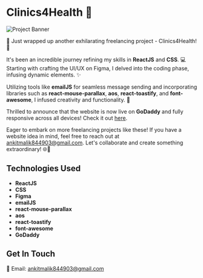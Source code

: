 # Clinics4Health 🏥

![Project Banner](https://your-banner-image-url.com)

🚀 Just wrapped up another exhilarating freelancing project - Clinics4Health! 🎉

It's been an incredible journey refining my skills in **ReactJS** and **CSS**. 💻 Starting with crafting the UI/UX on Figma, I delved into the coding phase, infusing dynamic elements. ✨

Utilizing tools like **emailJS** for seamless message sending and incorporating libraries such as **react-mouse-parallax**, **aos**, **react-toastify**, and **font-awesome**, I infused creativity and functionality. 🌟

Thrilled to announce that the website is now live on **GoDaddy** and fully responsive across all devices! Check it out [here](https://clinics4health.com). 

Eager to embark on more freelancing projects like these! If you have a website idea in mind, feel free to reach out at [ankitmalik844903@gmail.com](mailto:ankitmalik844903@gmail.com). Let's collaborate and create something extraordinary! 🌐💬 

## Technologies Used

- **ReactJS**
- **CSS**
- **Figma**
- **emailJS**
- **react-mouse-parallax**
- **aos**
- **react-toastify**
- **font-awesome**
- **GoDaddy**

## Get In Touch

📧 Email: [ankitmalik844903@gmail.com](mailto:ankitmalik844903@gmail.com)
